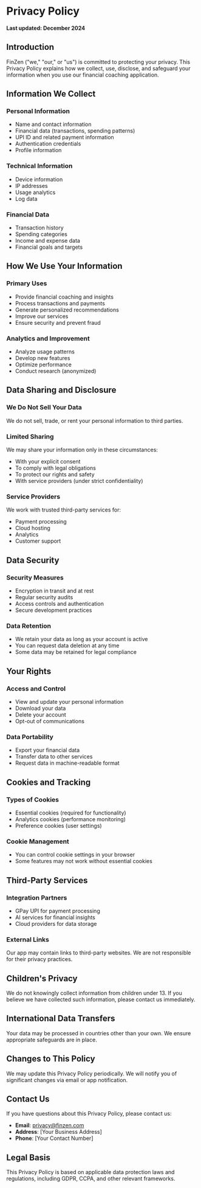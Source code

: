 # Privacy Policy

**Last updated: December 2024**

## Introduction

FinZen ("we," "our," or "us") is committed to protecting your privacy. This Privacy Policy explains how we collect, use, disclose, and safeguard your information when you use our financial coaching application.

## Information We Collect

### Personal Information
- Name and contact information
- Financial data (transactions, spending patterns)
- UPI ID and related payment information
- Authentication credentials
- Profile information

### Technical Information
- Device information
- IP addresses
- Usage analytics
- Log data

### Financial Data
- Transaction history
- Spending categories
- Income and expense data
- Financial goals and targets

## How We Use Your Information

### Primary Uses
- Provide financial coaching and insights
- Process transactions and payments
- Generate personalized recommendations
- Improve our services
- Ensure security and prevent fraud

### Analytics and Improvement
- Analyze usage patterns
- Develop new features
- Optimize performance
- Conduct research (anonymized)

## Data Sharing and Disclosure

### We Do Not Sell Your Data
We do not sell, trade, or rent your personal information to third parties.

### Limited Sharing
We may share your information only in these circumstances:
- With your explicit consent
- To comply with legal obligations
- To protect our rights and safety
- With service providers (under strict confidentiality)

### Service Providers
We work with trusted third-party services for:
- Payment processing
- Cloud hosting
- Analytics
- Customer support

## Data Security

### Security Measures
- Encryption in transit and at rest
- Regular security audits
- Access controls and authentication
- Secure development practices

### Data Retention
- We retain your data as long as your account is active
- You can request data deletion at any time
- Some data may be retained for legal compliance

## Your Rights

### Access and Control
- View and update your personal information
- Download your data
- Delete your account
- Opt-out of communications

### Data Portability
- Export your financial data
- Transfer data to other services
- Request data in machine-readable format

## Cookies and Tracking

### Types of Cookies
- Essential cookies (required for functionality)
- Analytics cookies (performance monitoring)
- Preference cookies (user settings)

### Cookie Management
- You can control cookie settings in your browser
- Some features may not work without essential cookies

## Third-Party Services

### Integration Partners
- GPay UPI for payment processing
- AI services for financial insights
- Cloud providers for data storage

### External Links
Our app may contain links to third-party websites. We are not responsible for their privacy practices.

## Children's Privacy

We do not knowingly collect information from children under 13. If you believe we have collected such information, please contact us immediately.

## International Data Transfers

Your data may be processed in countries other than your own. We ensure appropriate safeguards are in place.

## Changes to This Policy

We may update this Privacy Policy periodically. We will notify you of significant changes via email or app notification.

## Contact Us

If you have questions about this Privacy Policy, please contact us:

- **Email**: privacy@finzen.com
- **Address**: [Your Business Address]
- **Phone**: [Your Contact Number]

## Legal Basis

This Privacy Policy is based on applicable data protection laws and regulations, including GDPR, CCPA, and other relevant frameworks. 